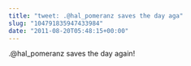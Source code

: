 ```yaml
---
title: "tweet: .@hal_pomeranz saves the day aga"
slug: "104791835947433984"
date: "2011-08-20T05:48:15+00:00"
---
```

.@hal_pomeranz saves the day again!
